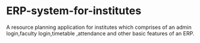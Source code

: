 # ERP-system-for-institutes
A resource planning application for institutes which comprises of an admin login,faculty login,timetable ,attendance and other basic features of an ERP.
